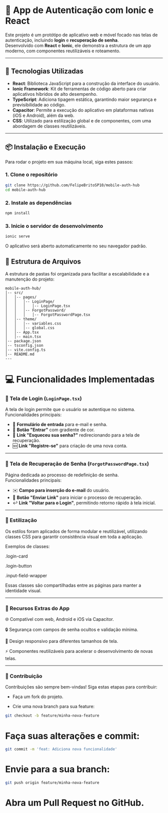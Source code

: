 # 📱 App de Autenticação com Ionic e React

Este projeto é um protótipo de aplicativo web e móvel focado nas telas de autenticação, incluindo **login** e **recuperação de senha**.  
Desenvolvido com **React** e **Ionic**, ele demonstra a estrutura de um app moderno, com componentes reutilizáveis e roteamento.

---

## 🚀 Tecnologias Utilizadas
- **React**: Biblioteca JavaScript para a construção da interface do usuário.  
- **Ionic Framework**: Kit de ferramentas de código aberto para criar aplicativos híbridos de alto desempenho.  
- **TypeScript**: Adiciona tipagem estática, garantindo maior segurança e previsibilidade ao código.  
- **Capacitor**: Permite a execução do aplicativo em plataformas nativas (iOS e Android), além da web.  
- **CSS**: Utilizado para estilização global e de componentes, com uma abordagem de classes reutilizáveis.  

---

## 📦 Instalação e Execução

Para rodar o projeto em sua máquina local, siga estes passos:

### 1. Clone o repositório
```bash
git clone https://github.com/FelipeBritoSP10/mobile-auth-hub
cd mobile-auth-hub
```

### 2. Instale as dependências
```bash
npm install
```

### 3. Inicie o servidor de desenvolvimento
```bash
ionic serve
```
O aplicativo será aberto automaticamente no seu navegador padrão.

## 📁 Estrutura de Arquivos

A estrutura de pastas foi organizada para facilitar a escalabilidade e a manutenção do projeto:

```plaintext
mobile-auth-hub/
│-- src/
│   │-- pages/
│   │   │-- LoginPage/
│   │   │   │-- LoginPage.tsx
│   │   │-- ForgotPassword/
│   │   │   │-- ForgotPasswordPage.tsx
│   │-- theme/
│   │   │-- variables.css
│   │   │-- global.css
│   │-- App.tsx
│   │-- main.tsx
│-- package.json
│-- tsconfig.json
│-- vite.config.ts
│-- README.md
---
```

# 💻 Funcionalidades Implementadas

### 🔑 Tela de Login (`LoginPage.tsx`)
A tela de login permite que o usuário se autentique no sistema.  
Funcionalidades principais:
- 📧 **Formulário de entrada** para e-mail e senha.  
- 🎨 **Botão "Entrar"** com gradiente de cor.  
- 🔗 **Link "Esqueceu sua senha?"** redirecionando para a tela de recuperação.  
- 🆕 **Link "Registre-se"** para criação de uma nova conta.  

---

### 🔐 Tela de Recuperação de Senha (`ForgotPasswordPage.tsx`)
Página dedicada ao processo de redefinição de senha.  
Funcionalidades principais:
- ✉️ **Campo para inserção do e-mail** do usuário.  
- 📩 **Botão "Enviar Link"** para iniciar o processo de recuperação.  
- ↩️ **Link "Voltar para o Login"**, permitindo retorno rápido à tela inicial.

---

### 🎨 Estilização

Os estilos foram aplicados de forma modular e reutilizável, utilizando classes CSS para garantir consistência visual em toda a aplicação.

Exemplos de classes:

.login-card

.login-button

.input-field-wrapper

Essas classes são compartilhadas entre as páginas para manter a identidade visual.

---

### 📱 Recursos Extras do App

🌐 Compatível com web, Android e iOS via Capacitor.

🔒 Segurança com campos de senha ocultos e validação mínima.

🎨 Design responsivo para diferentes tamanhos de tela.

⚡ Componentes reutilizáveis para acelerar o desenvolvimento de novas telas.

---

### 🤝 Contribuição

Contribuições são sempre bem-vindas! Siga estas etapas para contribuir:

- Faça um fork do projeto.

- Crie uma nova branch para sua feature:

```bash
git checkout -b feature/minha-nova-feature
```

# Faça suas alterações e commit:
```bash
git commit -m 'feat: Adiciona nova funcionalidade'
```

# Envie para a sua branch:
```bash
git push origin feature/minha-nova-feature
```

# Abra um Pull Request no GitHub.
